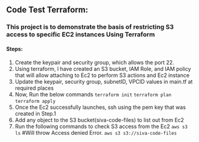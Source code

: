 ## Code Test Terraform:

### This project is to demonstrate the basis of restricting S3 access to specific EC2 instances Using Terraform
 #### Steps:
 1. Create the keypair and security group, which allows the port 22.
 2. Using terraform, I have created an S3 bucket, IAM Role, and IAM policy that will allow attaching to Ec2 to perform S3 actions and Ec2 instance
 3. Update the keypair, security group, subnetID, VPCID values in main.tf at required places
 4. Now, Run the below commands 
        ```terraform init```
        ```terraform plan```
        ```terraform apply```
 5. Once the Ec2 successfully launches, ssh using the pem key that was created in Step.1
 6. Add any object to the S3 bucket(siva-code-files) to list out from Ec2
 7. Run the following commands to check S3 access from the Ec2
            ```aws s3 ls```  #Will throw Access denied Error.
            ```aws s3 s3://siva-code-files```
                

